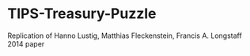 # TIPS-Treasury-Puzzle
Replication of  Hanno Lustig, Matthias Fleckenstein, Francis A. Longstaff 2014 paper
